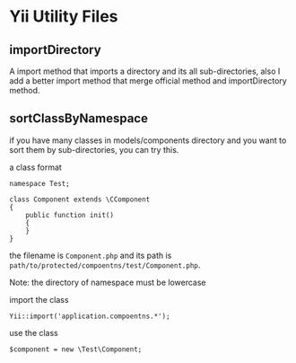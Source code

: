 # Yii Utility Files

## importDirectory

A import method that imports a directory and its all sub-directories, also I add a better import method that merge official method and importDirectory method.

## sortClassByNamespace

if you have many classes in models/components directory and you want to sort them by sub-directories, you can try this.

a class format

    namespace Test;
   
    class Component extends \CComponent
    {
        public function init()
        {
        }
    }

the filename is `Component.php` and its path is `path/to/protected/compoentns/test/Component.php`.

Note: the directory of namespace must be lowercase

import the class

    Yii::import('application.compoentns.*');

use the class

    $component = new \Test\Component;